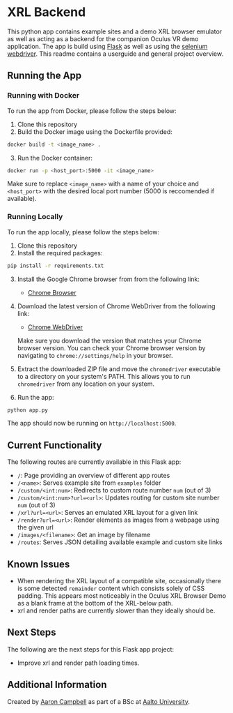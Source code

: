 # XRL Backend

This python app contains example sites and a demo XRL browser emulator as well as acting as a backend for the companion Oculus VR demo application. The app is build using [Flask](https://flask.palletsprojects.com) as well as using the [selenium webdriver](https://www.selenium.dev/). This readme contains a userguide and general project overview.

## Running the App

### Running with Docker

To run the app from Docker, please follow the steps below:

1. Clone this repository
2. Build the Docker image using the Dockerfile provided: 
```sh
docker build -t <image_name> .
```
3. Run the Docker container:
```sh
docker run -p <host_port>:5000 -it <image_name>
```

Make sure to replace `<image_name>` with a name of your choice and `<host_port>` with the desired local port number (5000 is reccomended if available).

### Running Locally

To run the app locally, please follow the steps below:

1. Clone this repository
2. Install the required packages:
```sh
pip install -r requirements.txt
```
3. Install the Google Chrome browser from from the following link:

   * [Chrome Browser](https://www.google.com/chrome/)

4. Download the latest version of Chrome WebDriver from the following link:
   
   * [Chrome WebDriver](https://chromedriver.chromium.org/downloads)

   Make sure you download the version that matches your Chrome browser version. You can check your Chrome browser version by navigating to `chrome://settings/help` in your browser.

5. Extract the downloaded ZIP file and move the `chromedriver` executable to a directory on your system's PATH. This allows you to run `chromedriver` from any location on your system.
6. Run the app:
```sh
python app.py
```

The app should now be running on `http://localhost:5000`.

## Current Functionality

The following routes are currently available in this Flask app:

- `/`: Page providing an overview of different app routes
- `/<name>`: Serves example site from `examples` folder
- `/custom/<int:num>`: Redirects to custom route number `num` (out of 3)
- `/custom/<int:num>?url=<url>`: Updates routing for custom site number `num` (out of 3)
- `/xrl?url=<url>`: Serves an emulated XRL layout for a given link
- `/render?url=<url>`: Render elements as images from a webpage using the given url
- `/images/<filename>`: Get an image by filename
- `/routes`: Serves JSON detailing available example and custom site links

## Known Issues

- When rendering the XRL layout of a compatible site, occasionally there is some detected `remainder` content which consists solely of CSS padding. This appears most noticeably in the Oculus XRL Browser Demo as a blank frame at the bottom of the XRL-below path.
- xrl and render paths are currently slower than they ideally should be.

## Next Steps

The following are the next steps for this Flask app project:

- Improve xrl and render path loading times.

## Additional Information

Created by [Aaron Campbell](https://github.com/aaron-r-campbell) as part of a BSc at [Aalto University](https://www.aalto.fi).
